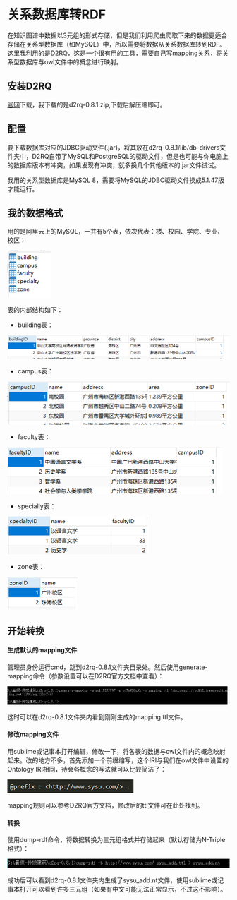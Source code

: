 # 关系数据库转RDF

在知识图谱中数据以3元组的形式存储，但是我们利用爬虫爬取下来的数据更适合存储在关系型数据库（如MySQL）中，所以需要将数据从关系数据库转到RDF。这里我利用的是D2RQ，这是一个很有用的工具，需要自己写mapping关系，将关系型数据库与owl文件中的概念进行映射。

## 安装D2RQ
[官网](http://d2rq.org/)下载，我下载的是d2rq-0.8.1.zip,下载后解压缩即可。

## 配置
要下载数据库对应的JDBC驱动文件(.jar)，将其放在d2rq-0.8.1/lib/db-drivers文件夹中，D2RQ自带了MySQL和PostgreSQL的驱动文件，但是也可能与你电脑上的数据库版本有冲突，如果发现有冲突，就多换几个其他版本的.jar文件试试。

我用的关系型数据库是MySQL 8，需要将MySQL的JDBC驱动文件换成5.1.47版才能运行。

## 我的数据格式

用的是阿里云上的MySQL，一共有5个表，依次代表：楼、校园、学院、专业、校区：

![](img/关系数据库转RDF/1.PNG)

表的内部结构如下：

- building表：

![](img/关系数据库转RDF/2.PNG)

- campus表：

![](img/关系数据库转RDF/3.PNG)

- faculty表：

![](img/关系数据库转RDF/4.PNG)

- specially表：

![](img/关系数据库转RDF/5.PNG)

- zone表：

![](img/关系数据库转RDF/6.PNG)

## 开始转换

#### 生成默认的mapping文件

管理员身份运行cmd，跳到d2rq-0.8.1文件夹目录处。然后使用generate-mapping命令（参数设置可以在D2RQ官方文档中查看）：

![](img/关系数据库转RDF/7.PNG)

这时可以在d2rq-0.8.1文件夹内看到刚刚生成的mapping.ttl文件。

#### 修改mapping文件
用sublime或记事本打开编辑，修改一下，将各表的数据与owl文件内的概念映射起来。改的地方不多，首先添加一个前缀缩写，这个IRI与我们在owl文件中设置的Ontology IRI相同，待会各概念的写法就可以比较简洁了：

![](img/关系数据库转RDF/8.PNG)

mapping规则可以参考D2RQ官方文档，修改后的ttl文件可在此处找到。

#### 转换
使用dump-rdf命令，将数据转换为三元组格式并存储起来（默认存储为N-Triple格式）：

![](img/关系数据库转RDF/9.PNG)

成功后可以看到d2rq-0.8.1文件夹内生成了sysu_add.nt文件，使用sublime或记事本打开可以看到许多三元组（如果有中文可能无法正常显示，不过这不影响）。